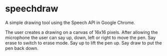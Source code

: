speechdraw
==========

A simple drawing tool using the Speech API in Google Chrome. 

The user creates a drawing on a canvas of 16x16 pixels. After allowing the microphone the user can say up, down, left or right to move the pen. Say erase to switch to erase mode. Say up to lift the pen up. Say draw to put the pen back down.  
